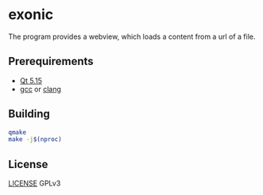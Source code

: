 # exonic

The program provides a webview, which loads a content from a url of a file.

## Prerequirements

* [Qt 5.15](https://doc.qt.io/qt-5.15/)
* [gcc](https://gcc.gnu.org/) or [clang](https://clang.llvm.org/)

## Building

```sh
qmake
make -j$(nproc)
```

## License

[LICENSE](./LICENSE) GPLv3
